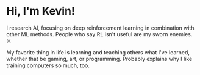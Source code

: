 # Hi, I'm Kevin!

I research AI, focusing on deep reinforcement learning in combination with other ML methods. People who say RL isn't useful are my sworn enemies. ⚔️

My favorite thing in life is learning and teaching others what I've learned, whether that be gaming, art, or programming. Probably explains why I like training computers so much, too.
